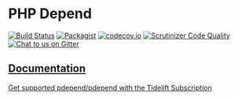 PHP Depend
=======
[![Build Status](https://travis-ci.org/pdepend/pdepend.svg?branch=master)](https://travis-ci.org/pdepend/pdepend)
[![Packagist](https://img.shields.io/packagist/dt/pdepend/pdepend.svg)](https://github.com/pdepend/pdepend)
[![codecov.io](https://codecov.io/gh/pdepend/pdepend/branch/master/graphs/badge.svg?branch=master)](https://codecov.io/github/pdepend/pdepend?branch=master)
[![Scrutinizer Code Quality](https://scrutinizer-ci.com/g/pdepend/pdepend/badges/quality-score.png?b=master)](https://scrutinizer-ci.com/g/pdepend/pdepend/?branch=master)
[![Chat to us on Gitter](https://badges.gitter.im/pdepend/community.svg)](https://gitter.im/pdepend/community?utm_source=badge&utm_medium=badge&utm_campaign=pr-badge)

## [Documentation](https://pdepend.org/)

[Get supported pdepend/pdepend with the Tidelift Subscription](https://tidelift.com/subscription/pkg/packagist-pdepend-pdepend?utm_source=packagist-pdepend-pdepend&utm_medium=referral&utm_campaign=readme)
